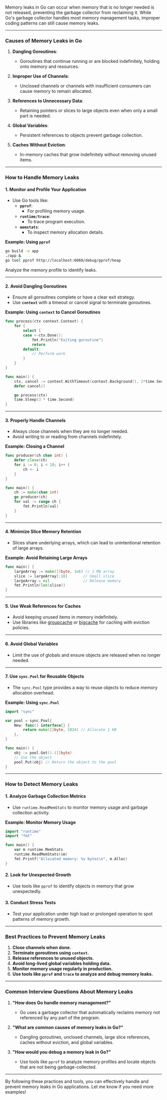Memory leaks in Go can occur when memory that is no longer needed is not released, preventing the garbage collector from reclaiming it. While Go's garbage collector handles most memory management tasks, improper coding patterns can still cause memory leaks.

---

### **Causes of Memory Leaks in Go**

1. **Dangling Goroutines**:
    
    - Goroutines that continue running or are blocked indefinitely, holding onto memory and resources.
2. **Improper Use of Channels**:
    
    - Unclosed channels or channels with insufficient consumers can cause memory to remain allocated.
3. **References to Unnecessary Data**:
    
    - Retaining pointers or slices to large objects even when only a small part is needed.
4. **Global Variables**:
    
    - Persistent references to objects prevent garbage collection.
5. **Caches Without Eviction**:
    
    - In-memory caches that grow indefinitely without removing unused items.

---

### **How to Handle Memory Leaks**

#### **1. Monitor and Profile Your Application**

- Use Go tools like:
    - **`pprof`**:
        - For profiling memory usage.
    - **`runtime/trace`**:
        - To trace program execution.
    - **`memstats`**:
        - To inspect memory allocation details.

**Example: Using `pprof`**

```sh
go build -o app
./app &
go tool pprof http://localhost:6060/debug/pprof/heap
```

Analyze the memory profile to identify leaks.

---

#### **2. Avoid Dangling Goroutines**

- Ensure all goroutines complete or have a clear exit strategy.
- Use **`context`** with a timeout or cancel signal to terminate goroutines.

**Example: Using `context` to Cancel Goroutines**

```go
func process(ctx context.Context) {
    for {
        select {
        case <-ctx.Done():
            fmt.Println("Exiting goroutine")
            return
        default:
            // Perform work
        }
    }
}

func main() {
    ctx, cancel := context.WithTimeout(context.Background(), 2*time.Second)
    defer cancel()

    go process(ctx)
    time.Sleep(3 * time.Second)
}
```

---

#### **3. Properly Handle Channels**

- Always close channels when they are no longer needed.
- Avoid writing to or reading from channels indefinitely.

**Example: Closing a Channel**

```go
func producer(ch chan int) {
    defer close(ch)
    for i := 0; i < 10; i++ {
        ch <- i
    }
}

func main() {
    ch := make(chan int)
    go producer(ch)
    for val := range ch {
        fmt.Println(val)
    }
}
```

---

#### **4. Minimize Slice Memory Retention**

- Slices share underlying arrays, which can lead to unintentional retention of large arrays.

**Example: Avoid Retaining Large Arrays**

```go
func main() {
    largeArray := make([]byte, 1e6) // 1 MB array
    slice := largeArray[:10]       // Small slice
    largeArray = nil               // Release memory
    fmt.Println(len(slice))
}
```

---

#### **5. Use Weak References for Caches**

- Avoid keeping unused items in memory indefinitely.
- Use libraries like [groupcache](https://github.com/golang/groupcache) or [bigcache](https://github.com/allegro/bigcache) for caching with eviction policies.

---

#### **6. Avoid Global Variables**

- Limit the use of globals and ensure objects are released when no longer needed.

---

#### **7. Use `sync.Pool` for Reusable Objects**

- The `sync.Pool` type provides a way to reuse objects to reduce memory allocation overhead.

**Example: Using `sync.Pool`**

```go
import "sync"

var pool = sync.Pool{
    New: func() interface{} {
        return make([]byte, 1024) // Allocate 1 KB
    },
}

func main() {
    obj := pool.Get().([]byte)
    // Use the object
    pool.Put(obj) // Return the object to the pool
}
```

---

### **How to Detect Memory Leaks**

#### **1. Analyze Garbage Collection Metrics**

- Use `runtime.ReadMemStats` to monitor memory usage and garbage collection activity.

**Example: Monitor Memory Usage**

```go
import "runtime"
import "fmt"

func main() {
    var m runtime.MemStats
    runtime.ReadMemStats(&m)
    fmt.Printf("Allocated memory: %v bytes\n", m.Alloc)
}
```

#### **2. Look for Unexpected Growth**

- Use tools like `pprof` to identify objects in memory that grow unexpectedly.

#### **3. Conduct Stress Tests**

- Test your application under high load or prolonged operation to spot patterns of memory growth.

---

### **Best Practices to Prevent Memory Leaks**

1. **Close channels when done.**
2. **Terminate goroutines using `context`.**
3. **Release references to unused objects.**
4. **Avoid long-lived global variables holding data.**
5. **Monitor memory usage regularly in production.**
6. **Use tools like `pprof` and `trace` to analyze and debug memory leaks.**

---

### **Common Interview Questions About Memory Leaks**

1. **"How does Go handle memory management?"**
    
    - Go uses a garbage collector that automatically reclaims memory not referenced by any part of the program.
2. **"What are common causes of memory leaks in Go?"**
    
    - Dangling goroutines, unclosed channels, large slice references, caches without eviction, and global variables.
3. **"How would you debug a memory leak in Go?"**
    
    - Use tools like `pprof` to analyze memory profiles and locate objects that are not being garbage-collected.

---

By following these practices and tools, you can effectively handle and prevent memory leaks in Go applications. Let me know if you need more examples!